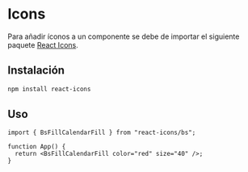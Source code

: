 # Icons

Para añadir íconos a un componente se debe de importar el siguiente paquete [React Icons](https://react-icons.github.io/react-icons/).

## Instalación

```bash
npm install react-icons
```

## Uso

```tsx
import { BsFillCalendarFill } from "react-icons/bs";

function App() {
  return <BsFillCalendarFill color="red" size="40" />;
}
```
